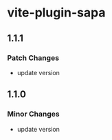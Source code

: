 # vite-plugin-sapa

## 1.1.1

### Patch Changes

- update version

## 1.1.0

### Minor Changes

- update version
